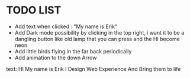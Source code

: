 # TODO LIST
- Add text when clicked : "My name is Erik"
- Add Dark mode possibility by clicking in the top right, i want it to be a dangling button like old lamp that you can press and the HI become neon
- Add little birds flying in the far back periodically
- Add animation to the down Arrow

text:
HI
My name is Erik
I Design Web Experience 
And Bring them to life